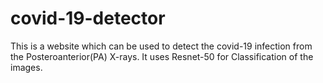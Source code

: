# covid-19-detector
This is a website which can be used to detect the covid-19 infection from the Posteroanterior(PA) X-rays. It uses Resnet-50 for Classification of the images.
